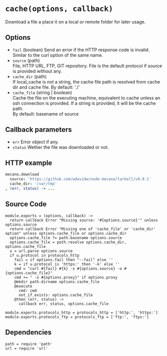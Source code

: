 
# `cache(options, callback)`

Download a file a place it on a local or remote folder for later usage.

## Options

*   `fail` (boolean)
    Send an error if the HTTP response code is invalid. Similar to the curl
    option of the same name.   
*   `source` (path)   
    File, HTTP URL, FTP, GIT repository. File is the default protocol if source
    is provided without any.   
*   `cache_dir` (path)   
    If local_cache is not a string, the cache file path is resolved from cache dir and cache file.
    By default: './'   
*   `cache_file` (string | boolean)   
    Cache the file on the executing machine, equivalent to cache unless an ssh connection is
    provided. If a string is provided, it will be the cache path.   
    By default: basename of source   

## Callback parameters

*   `err`
    Error object if any.
*   `status`
    Wether the file was downloaded or not.

## HTTP example

```coffee
mecano.download
  source: 'https://github.com/wdavidw/node-mecano/tarball/v0.0.1'
  cache_dir: '/var/tmp'
, (err, status) -> ...
```

## Source Code

    module.exports = (options, callback) ->
      return callback Error "Missing source: '#{options.source}'" unless options.source
      return callback Error "Missing one of 'cache_file' or 'cache_dir' option" unless options.cache_file or options.cache_dir
      options.cache_file ?= path.basename options.source
      options.cache_file = path.resolve options.cache_dir, options.cache_file
      u = url.parse options.source
      if u.protocol in protocols_http
        fail = if options.fail then "--fail" else ''
        k = if u.protocol is 'https:' then '-k' else ''
        cmd = "curl #{fail} #{k} -s #{options.source} -o #{options.cache_file}"
        cmd += " -x #{options.proxy}" if options.proxy
        @mkdir path.dirname options.cache_file
        @execute
          cmd: cmd
          not_if_exists: options.cache_file
        @then (err, status) ->
          callback err, status, options.cache_file
      
    module.exports.protocols_http = protocols_http = ['http:', 'https:']
    module.exports.protocols_ftp = protocols_ftp = ['ftp:', 'ftps:']

## Dependencies

    path = require 'path'
    url = require 'url'
